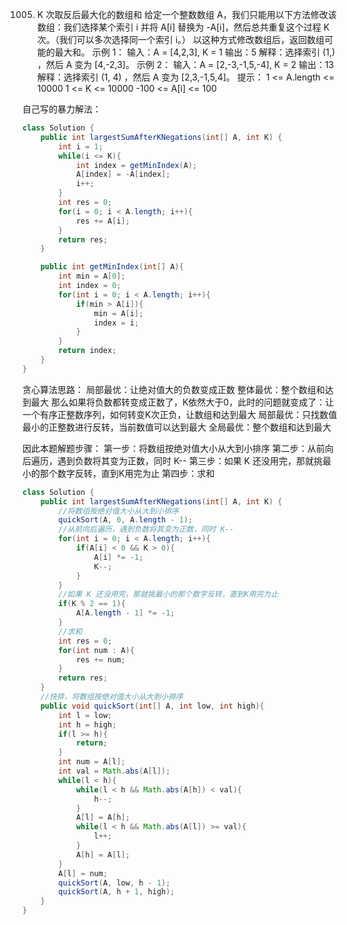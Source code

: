 

1005. K 次取反后最大化的数组和
给定一个整数数组 A，我们只能用以下方法修改该数组：我们选择某个索引 i 并将 A[i] 替换为 -A[i]，然后总共重复这个过程 K 次。（我们可以多次选择同一个索引 i。）
以这种方式修改数组后，返回数组可能的最大和。
示例 1：
输入：A = [4,2,3], K = 1
输出：5
解释：选择索引 (1,) ，然后 A 变为 [4,-2,3]。
示例 2：
输入：A = [2,-3,-1,5,-4], K = 2
输出：13
解释：选择索引 (1, 4) ，然后 A 变为 [2,3,-1,5,4]。
提示：
1 <= A.length <= 10000
1 <= K <= 10000
-100 <= A[i] <= 100

自己写的暴力解法：
```java
class Solution {
    public int largestSumAfterKNegations(int[] A, int K) {
        int i = 1;
        while(i <= K){
            int index = getMinIndex(A);
            A[index] = -A[index];
            i++;
        }
        int res = 0;
        for(i = 0; i < A.length; i++){
            res += A[i];
        }
        return res;
    }

    public int getMinIndex(int[] A){
        int min = A[0];
        int index = 0;
        for(int i = 0; i < A.length; i++){
            if(min > A[i]){
                min = A[i];
                index = i;
            }
        }
        return index;
    }
}
```
贪心算法思路：
局部最优：让绝对值大的负数变成正数
整体最优：整个数组和达到最大
那么如果将负数都转变成正数了，K依然大于0，此时的问题就变成了：让一个有序正整数序列，如何转变K次正负，让数组和达到最大
局部最优：只找数值最小的正整数进行反转，当前数值可以达到最大
全局最优：整个数组和达到最大

因此本题解题步骤：
第一步：将数组按绝对值大小从大到小排序
第二步：从前向后遍历，遇到负数将其变为正数，同时 K--
第三步：如果 K 还没用完，那就挑最小的那个数字反转，直到K用完为止
第四步：求和

```java
class Solution {
    public int largestSumAfterKNegations(int[] A, int K) {
        //将数组按绝对值大小从大到小排序
        quickSort(A, 0, A.length - 1);
        //从前向后遍历，遇到负数将其变为正数，同时 K--
        for(int i = 0; i < A.length; i++){
            if(A[i] < 0 && K > 0){
                A[i] *= -1;
                K--;
            }
        }
        //如果 K 还没用完，那就挑最小的那个数字反转，直到K用完为止
        if(K % 2 == 1){
            A[A.length - 1] *= -1;
        }
        //求和
        int res = 0;
        for(int num : A){
            res += num;
        }
        return res;
    }
    //快排，将数组按绝对值大小从大到小排序
    public void quickSort(int[] A, int low, int high){
        int l = low;
        int h = high;
        if(l >= h){
            return;
        }
        int num = A[l];
        int val = Math.abs(A[l]);
        while(l < h){
            while(l < h && Math.abs(A[h]) < val){
                h--;
            }
            A[l] = A[h];
            while(l < h && Math.abs(A[l]) >= val){
                l++;
            }
            A[h] = A[l];
        }
        A[l] = num;
        quickSort(A, low, h - 1);
        quickSort(A, h + 1, high);
    }
}
```